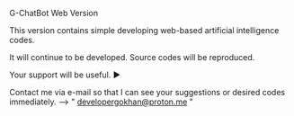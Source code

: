 G-ChatBot Web Version

This version contains simple developing web-based artificial intelligence codes. 

It will continue to be developed. Source codes will be reproduced. 

Your support will be useful.
►

Contact me via e-mail so that I can see your suggestions or desired codes immediately.  --> " developergokhan@proton.me "
